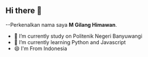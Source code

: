 ## Hi there 👋
--Perkenalkan nama saya **M Gilang Himawan**.<br>

- 🔭 I’m currently study on Politenik Negeri Banyuwangi
- 🌱 I’m currently learning Python and Javascript
- 😄 I'm From Indonesia
